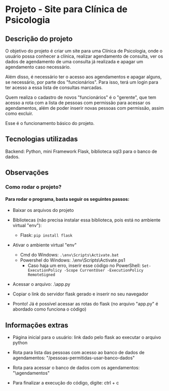 # Projeto - Site para Clínica de Psicologia

## Descrição do projeto
O objetivo do projeto é criar um site para uma Clínica de Psicologia, onde o usuário possa conhecer a clínica, realizar agendamento de consulta, ver os dados de agendamento de uma consulta já realizada e apagar um agendamento caso necessário.

Além disso, é necessário ter o acesso aos agendamentos e apagar alguns, se necessário, por parte dos "funcionários". Para isso, terá um login para ter acesso a essa lista de consultas marcadas.

Quem realiza o cadastro de novos "funcionários" é o "gerente", que tem acesso a rota com a lista de pessoas com permissão para acessar os agendamentos, além de poder inserir novas pessoas com permissão, assim como excluir.

Esse é o funcionamento básico do projeto.


## Tecnologias utilizadas

Backend: Python, mini Framework Flask, biblioteca sql3 para o banco de dados.

## Observações
### Como rodar o projeto?
#### Para rodar o programa, basta seguir os seguintes passos:

- Baixar os arquivos do projeto
- Bibliotecas (não precisa instalar essa biblioteca, pois está no ambiente virtual "env"):
    - Flask: `pip install flask`
- Ativar o ambiente virtual "env"
    - Cmd do Windows: `.\env\Scripts\Activate.bat`
    - Powershel do Windows: .\env\Scripts\Activate.ps1
        - Caso haja um erro, inserir esse código no PowerShell: `Set-ExecutionPolicy -Scope CurrentUser -ExecutionPolicy RemoteSigned`

- Acessar o arquivo: .\app.py

- Copiar o link do servidor flask gerado e inserir no seu navegador
- Pronto! Já é possível acessar as rotas do flask (no arquivo "app.py" é abordado como funciona o código)

## Informações extras
- Página inicial para o usuário: link dado pelo flask ao executar o arquivo python
- Rota para lista das pessoas com acesso ao banco de dados de agendamentos: "/pessoas-permitidas-usar-banco-dados"
- Rota para acessar o banco de dados com os agendamentos: "\agendamentos"

- Para finalizar a execução do código, digite:  ctrl + c

